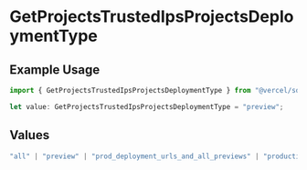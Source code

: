 # GetProjectsTrustedIpsProjectsDeploymentType

## Example Usage

```typescript
import { GetProjectsTrustedIpsProjectsDeploymentType } from "@vercel/sdk/models/operations";

let value: GetProjectsTrustedIpsProjectsDeploymentType = "preview";
```

## Values

```typescript
"all" | "preview" | "prod_deployment_urls_and_all_previews" | "production"
```